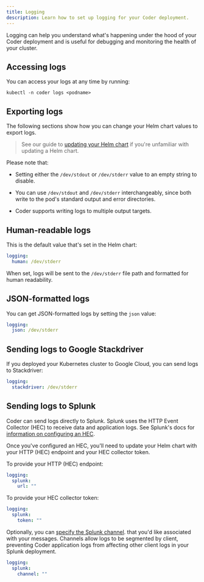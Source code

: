```yaml
---
title: Logging
description: Learn how to set up logging for your Coder deployment.
---
```


Logging can help you understand what's happening under the hood of your Coder
deployment and is useful for debugging and monitoring the health of your
cluster.

## Accessing logs

You can access your logs at any time by running:

```console
kubectl -n coder logs <podname>
```

## Exporting logs

The following sections show how you can change your Helm chart values to export
logs.

> See our guide to [updating your Helm chart](helm-charts.md) if you're
> unfamiliar with updating a Helm chart.

Please note that:

- Setting either the `/dev/stdout` or `/dev/stderr` value to an empty string to
  disable.

- You can use `/dev/stdout` and `/dev/stderr` interchangeably, since both write
  to the pod's standard output and error directories.

- Coder supports writing logs to multiple output targets.

## Human-readable logs

This is the default value that's set in the Helm chart:

```yaml
logging:
  human: /dev/stderr
```

When set, logs will be sent to the `/dev/stderr` file path and formatted for
human readability.

## JSON-formatted logs

You can get JSON-formatted logs by setting the `json` value:

```yaml
logging:
  json: /dev/stderr
```

## Sending logs to Google Stackdriver

If you deployed your Kubernetes cluster to Google Cloud, you can send logs to
Stackdriver:

```yaml
logging:
  stackdriver: /dev/stderr
```

## Sending logs to Splunk

Coder can send logs directly to Splunk. Splunk uses the HTTP Event Collector
(HEC) to receive data and application logs. See Splunk's docs for
[information on configuring an HEC](https://docs.splunk.com/Documentation/Splunk/8.1.3/Data/UsetheHTTPEventCollector).

Once you've configured an HEC, you'll need to update your Helm chart with your
HTTP (HEC) endpoint and your HEC collector token.

To provide your HTTP (HEC) endpoint:

```yaml
logging:
  splunk:
    url: ""
```

To provide your HEC collector token:

```yaml
logging:
  splunk:
    token: ""
```

Optionally, you can
[specify the Splunk channel](https://docs.splunk.com/Documentation/Splunk/8.1.3/Data/AboutHECIDXAck#About_channels_and_sending_data).
that you'd like associated with your messages. Channels allow logs to be
segmented by client, preventing Coder application logs from affecting other
client logs in your Splunk deployment.

```yaml
logging:
  splunk:
    channel: ""
```
